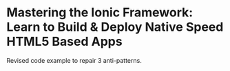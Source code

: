 Mastering the Ionic Framework: Learn to Build & Deploy Native Speed HTML5 Based Apps
=======

Revised code example to repair 3 anti-patterns.
